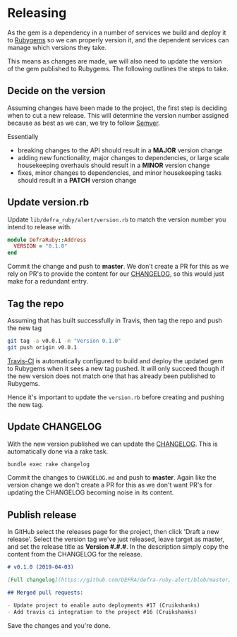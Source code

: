 # Releasing

As the gem is a dependency in a number of services we build and deploy it to [Rubygems](https://rubygems.org/gems/defra_ruby_alert) so we can properly version it, and the dependent services can manage which versions they take.

This means as changes are made, we will also need to update the version of the gem published to Rubygems. The following outlines the steps to take.

## Decide on the version

Assuming changes have been made to the project, the first step is deciding when to cut a new release. This will determine the version number assigned because as best as we can, we try to follow [Semver](https://semver.org/).

Essentially

- breaking changes to the API should result in a **MAJOR** version change
- adding new functionality, major changes to dependencies, or large scale housekeeping overhauls should result in a **MINOR** version change
- fixes, minor changes to dependencies, and minor housekeeping tasks should result in a **PATCH** version change

## Update version.rb

Update `lib/defra_ruby/alert/version.rb` to match the version number you intend to release with.

```ruby
module DefraRuby::Address
  VERSION = "0.1.0"
end
```

Commit the change and push to **master**. We don't create a PR for this as we rely on PR's to provide the content for our [CHANGELOG](CHANGELOG.md), so this would just make for a redundant entry.

## Tag the repo

Assuming that has built successfully in Travis, then tag the repo and push the new tag

```bash
git tag -a v0.0.1 -m "Version 0.1.0"
git push origin v0.0.1
```

[Travis-CI](https://travis-ci.com/DEFRA/defra-ruby-alert) is automatically configured to build and deploy the updated gem to Rubygems when it sees a new tag pushed. It will only succeed though if the new version does not match one that has already been published to Rubygems.

Hence it's important to update the `version.rb` before creating and pushing the new tag.

## Update CHANGELOG

With the new version published we can update the [CHANGELOG](CHANGELOG.md). This is automatically done via a rake task.

```bash
bundle exec rake changelog
```

Commit the changes to `CHANGELOG.md` and push to **master**. Again like the version change we don't create a PR for this as we don't want PR's for updating the CHANGELOG becoming noise in its content.

## Publish release

In GitHub select the releases page for the project, then click 'Draft a new release'. Select the version tag we've just released, leave target as master, and set the release title as **Version #.#.#**. In the description simply copy the content from the CHANGELOG for the release.

```markdown
# v0.1.0 (2019-04-03)

[Full changelog](https://github.com/DEFRA/defra-ruby-alert/blob/master/CHANGELOG.md#v010-2019-01-25)

## Merged pull requests:

- Update project to enable auto deployments #17 (Cruikshanks)
- Add travis ci integration to the project #16 (Cruikshanks)
```

Save the changes and you're done.
